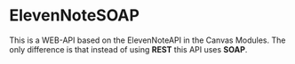 # ElevenNoteSOAP

This is a WEB-API based on the ElevenNoteAPI in the Canvas Modules. The only difference is that instead of using **REST** this API uses **SOAP**.
